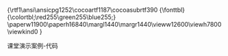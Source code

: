 {\rtf1\ansi\ansicpg1252\cocoartf1187\cocoasubrtf390
{\fonttbl}
{\colortbl;\red255\green255\blue255;}
\paperw11900\paperh16840\margl1440\margr1440\vieww12600\viewh7800\viewkind0
}


课堂演示案例-代码